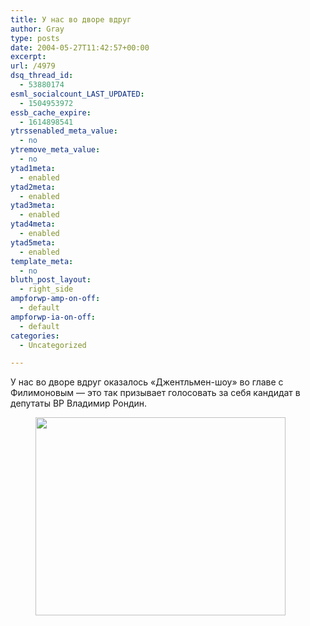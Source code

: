 ```yaml
---
title: У нас во дворе вдруг
author: Gray
type: posts
date: 2004-05-27T11:42:57+00:00
excerpt:
url: /4979
dsq_thread_id:
  - 53880174
esml_socialcount_LAST_UPDATED:
  - 1504953972
essb_cache_expire:
  - 1614898541
ytrssenabled_meta_value:
  - no
ytremove_meta_value:
  - no
ytad1meta:
  - enabled
ytad2meta:
  - enabled
ytad3meta:
  - enabled
ytad4meta:
  - enabled
ytad5meta:
  - enabled
template_meta:
  - no
bluth_post_layout:
  - right_side
ampforwp-amp-on-off:
  - default
ampforwp-ia-on-off:
  - default
categories:
  - Uncategorized

---
```








У нас во дворе вдруг оказалось &#171;Джентльмен-шоу&#187; во главе с Филимоновым &#8212; это так призывает голосовать за себя кандидат в депутаты ВР Владимир Рондин.<figure class="wp-block-image size-large">

<img data-attachment-id="59871" data-permalink="https://blognot.co/4979/gentlemenelect" data-orig-file="https://i1.wp.com/blognot.co/wp-content/uploads/2020/10/gentlemenelect.jpg?fit=400%2C317&ssl=1" data-orig-size="400,317" data-comments-opened="1" data-image-meta="{&quot;aperture&quot;:&quot;0&quot;,&quot;credit&quot;:&quot;&quot;,&quot;camera&quot;:&quot;&quot;,&quot;caption&quot;:&quot;&quot;,&quot;created_timestamp&quot;:&quot;0&quot;,&quot;copyright&quot;:&quot;&quot;,&quot;focal_length&quot;:&quot;0&quot;,&quot;iso&quot;:&quot;0&quot;,&quot;shutter_speed&quot;:&quot;0&quot;,&quot;title&quot;:&quot;&quot;,&quot;orientation&quot;:&quot;0&quot;}" data-image-title="gentlemenelect" data-image-description="" data-medium-file="https://i1.wp.com/blognot.co/wp-content/uploads/2020/10/gentlemenelect.jpg?fit=300%2C238&ssl=1" data-large-file="https://i1.wp.com/blognot.co/wp-content/uploads/2020/10/gentlemenelect.jpg?fit=400%2C317&ssl=1" width="400" height="317" src="https://i1.wp.com/blognot.co/wp-content/uploads/2020/10/gentlemenelect.jpg?resize=400%2C317&#038;ssl=1" alt="" class="wp-image-59871" srcset="https://i1.wp.com/blognot.co/wp-content/uploads/2020/10/gentlemenelect.jpg?w=400&ssl=1 400w, https://i1.wp.com/blognot.co/wp-content/uploads/2020/10/gentlemenelect.jpg?resize=300%2C238&ssl=1 300w" sizes="(max-width: 400px) 100vw, 400px" data-recalc-dims="1" /> </figure>